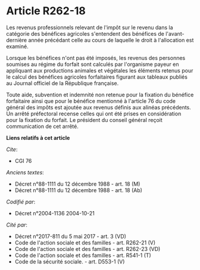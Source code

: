 # Article R262-18

Les revenus professionnels relevant de l'impôt sur le revenu dans la catégorie des bénéfices agricoles s'entendent des
bénéfices de l'avant-dernière année précédant celle au cours de laquelle le droit à l'allocation est examiné.

Lorsque les bénéfices n'ont pas été imposés, les revenus des personnes soumises au régime du forfait sont calculés par
l'organisme payeur en appliquant aux productions animales et végétales les éléments retenus pour le calcul des bénéfices
agricoles forfaitaires figurant aux tableaux publiés au Journal officiel de la République française.

Toute aide, subvention et indemnité non retenue pour la fixation du bénéfice forfaitaire ainsi que pour le bénéfice mentionné
à l'article 76 du code général des impôts est ajoutée aux revenus définis aux alinéas précédents. Un arrêté préfectoral
recense celles qui ont été prises en considération pour la fixation du forfait. Le président du conseil général reçoit
communication de cet arrêté.

**Liens relatifs à cet article**

_Cite_:

  - CGI 76

_Anciens textes_:

  - Décret n°88-1111 du 12 décembre 1988 - art. 18 (M)
  - Décret n°88-1111 du 12 décembre 1988 - art. 18 (Ab)

_Codifié par_:

  - Décret n°2004-1136 2004-10-21

_Cité par_:

  - Décret n°2017-811 du 5 mai 2017 - art. 3 (VD)
  - Code de l'action sociale et des familles - art. R262-21 (V)
  - Code de l'action sociale et des familles - art. R262-23 (VD)
  - Code de l'action sociale et des familles - art. R541-1 (T)
  - Code de la sécurité sociale. - art. D553-1 (V)
